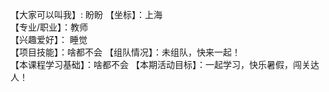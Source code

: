 【大家可以叫我】: 盼盼
【坐标】：上海  
【专业/职业】：教师  
【兴趣爱好】： 睡觉  
【项目技能】：啥都不会 
【组队情况】：未组队，快来一起！  
【本课程学习基础】：啥都不会
【本期活动目标】：一起学习，快乐暑假，闯关达人！  
